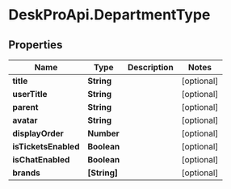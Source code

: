 # DeskProApi.DepartmentType

## Properties
Name | Type | Description | Notes
------------ | ------------- | ------------- | -------------
**title** | **String** |  | [optional] 
**userTitle** | **String** |  | [optional] 
**parent** | **String** |  | [optional] 
**avatar** | **String** |  | [optional] 
**displayOrder** | **Number** |  | [optional] 
**isTicketsEnabled** | **Boolean** |  | [optional] 
**isChatEnabled** | **Boolean** |  | [optional] 
**brands** | **[String]** |  | [optional] 


